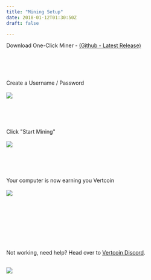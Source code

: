 ```yaml
---
title: "Mining Setup"
date: 2018-01-12T01:30:50Z
draft: false

---
```

<style type="text/css">p img {
      max-width: 440px;
    margin-bottom: 28px;

}

.content-container img {
    width: 100%;
    max-width: 440px;
}


</style>

Download One-Click Miner - <a href="https://github.com/vertcoin-project/one-click-miner-vnext/releases"> (Github - Latest Release)</a>


<br><br>
<br><br>
Create a Username / Password
<br><br>
<img src="../images/firstBoot.jpg">
<br><br>
<br><br>
Click "Start Mining"
<br><br>
<img src="../images/firstBoot.jpg">
<br><br>
<br><br>
Your computer is now earning you Vertcoin
<br><br>
<img src="../images/OCMbeta.jpg">
<br><br>

<br><br>




<br><br>
Not working, need help? Head over to <a href="https://discord.gg/vertcoin">Vertcoin Discord</a>.
<br><br>


<img src="../images/miningchannel.jpg">

